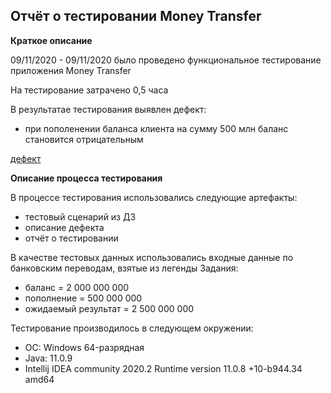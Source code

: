 ## Отчёт о тестировании Money Transfer ##

**Краткое описание**

09/11/2020 - 09/11/2020 было проведено функциональное тестирование приложения Money Transfer

На тестирование затрачено 0,5 часа

В результатае тестирования выявлен дефект:
* при пополенении баланса клиента на сумму 500 млн баланс становится отрицательным

[дефект](https://yadi.sk/d/UIKn5ggEjqU1FQ)


**Описание процесса тестирования**

В процессе тестирования использовались следующие артефакты:

* тестовый сценарий из ДЗ
* описание дефекта
* отчёт о тестировании

В качестве тестовых данных использовались входные данные по банковским переводам,
взятые из легенды Задания:
* баланс = 2 000 000 000
* пополнение = 500 000 000
* ожидаемый результат = 2 500 000 000

Тестирование производилось в следующем окружении:

* ОС: Windows 64-разрядная
* Java: 11.0.9
* Intellij IDEA community 2020.2
Runtime version 11.0.8 +10-b944.34 amd64